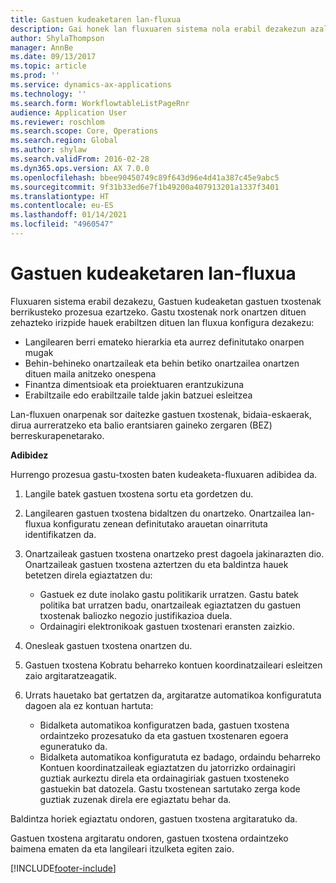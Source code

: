 ```yaml
---
title: Gastuen kudeaketaren lan-fluxua
description: Gai honek lan fluxuaren sistema nola erabil dezakezun azaltzen du Microsoft Dynamics 365 Finance, Gastuen kudeaketan gastuen txostenak berrikusteko prozesua ezartzeko.
author: ShylaThompson
manager: AnnBe
ms.date: 09/13/2017
ms.topic: article
ms.prod: ''
ms.service: dynamics-ax-applications
ms.technology: ''
ms.search.form: WorkflowtableListPageRnr
audience: Application User
ms.reviewer: roschlom
ms.search.scope: Core, Operations
ms.search.region: Global
ms.author: shylaw
ms.search.validFrom: 2016-02-28
ms.dyn365.ops.version: AX 7.0.0
ms.openlocfilehash: bbee90450749c89f643d96e4d41a387c45e9abc5
ms.sourcegitcommit: 9f31b33ed6e7f1b49200a407913201a1337f3401
ms.translationtype: HT
ms.contentlocale: eu-ES
ms.lasthandoff: 01/14/2021
ms.locfileid: "4960547"
---
```

# <a name="expense-management-workflow"></a>Gastuen kudeaketaren lan-fluxua

Fluxuaren sistema erabil dezakezu, Gastuen kudeaketan gastuen txostenak berrikusteko prozesua ezartzeko. Gastu txostenak nork onartzen dituen zehazteko irizpide hauek erabiltzen dituen lan fluxua konfigura dezakezu:

- Langilearen berri emateko hierarkia eta aurrez definitutako onarpen mugak
- Behin-behineko onartzaileak eta behin betiko onartzailea onartzen dituen maila anitzeko onespena
- Finantza dimentsioak eta proiektuaren erantzukizuna
- Erabiltzaile edo erabiltzaile talde jakin batzuei esleitzea

Lan-fluxuen onarpenak sor daitezke gastuen txostenak, bidaia-eskaerak, dirua aurreratzeko eta balio erantsiaren gaineko zergaren (BEZ) berreskurapenetarako.

**Adibidez**

Hurrengo prozesua gastu-txosten baten kudeaketa-fluxuaren adibidea da.

1. Langile batek gastuen txostena sortu eta gordetzen du.
2. Langilearen gastuen txostena bidaltzen du onartzeko. Onartzailea lan-fluxua konfiguratu zenean definitutako arauetan oinarrituta identifikatzen da.
3. Onartzaileak gastuen txostena onartzeko prest dagoela jakinarazten dio. Onartzaileak gastuen txostena aztertzen du eta baldintza hauek betetzen direla egiaztatzen du:

    - Gastuek ez dute inolako gastu politikarik urratzen. Gastu batek politika bat urratzen badu, onartzaileak egiaztatzen du gastuen txostenak baliozko negozio justifikazioa duela.
    - Ordainagiri elektronikoak gastuen txostenari eransten zaizkio.

4. Onesleak gastuen txostena onartzen du.
5. Gastuen txostena Kobratu beharreko kontuen koordinatzaileari esleitzen zaio argitaratzeagatik.
6. Urrats hauetako bat gertatzen da, argitaratze automatikoa konfiguratuta dagoen ala ez kontuan hartuta:

    - Bidalketa automatikoa konfiguratzen bada, gastuen txostena ordaintzeko prozesatuko da eta gastuen txostenaren egoera eguneratuko da.
    - Bidalketa automatikoa konfiguratuta ez badago, ordaindu beharreko Kontuen koordinatzaileak egiaztatzen du jatorrizko ordainagiri guztiak aurkeztu direla eta ordainagiriak gastuen txosteneko gastuekin bat datozela. Gastu txostenean sartutako zerga kode guztiak zuzenak direla ere egiaztatu behar da.

Baldintza horiek egiaztatu ondoren, gastuen txostena argitaratuko da.

Gastuen txostena argitaratu ondoren, gastuen txostena ordaintzeko baimena ematen da eta langileari itzulketa egiten zaio.


[!INCLUDE[footer-include](../includes/footer-banner.md)]